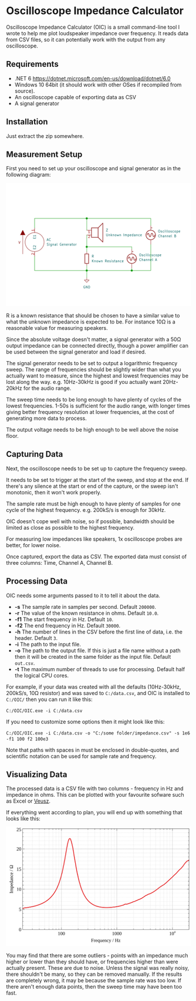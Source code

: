 # Oscilloscope Impedance Calculator

Oscilloscope Impedance Calculator (OIC) is a small command-line tool I wrote to help me plot loudspeaker impedance over frequency. It reads data from CSV files, so it can potentially work with the output from any oscilloscope.

## Requirements

* .NET 6 https://dotnet.microsoft.com/en-us/download/dotnet/6.0
* Windows 10 64bit (it should work with other OSes if recompiled from source).
* An oscilloscope capable of exporting data as CSV
* A signal generator

## Installation

Just extract the zip somewhere.

## Measurement Setup

First you need to set up your oscilloscope and signal generator as in the following diagram:

![Screenshot](images/setup.svg)

R is a known resistance that should be chosen to have a similar value to what the unknown impedance is expected to be. For instance 10Ω is a reasonable value for measuring speakers.

Since the absolute voltage doesn't matter, a signal generator with a 50Ω output impedance can be connected directly, though a power amplifier can be used between the signal generator and load if desired.

The signal generator needs to be set to output a logarithmic frequency sweep. The range of frequencies should be slightly wider than what you actually want to measure, since the highest and lowest frequencies may be lost along the way. e.g. 10Hz-30kHz is good if you actually want 20Hz-20kHz for the audio range.

The sweep time needs to be long enough to have plenty of cycles of the lowest frequencies. 1-50s is sufficient for the audio range, with longer times giving better frequency resolution at lower frequencies, at the cost of generating more data to process.

The output voltage needs to be high enough to be well above the noise floor.

## Capturing Data

Next, the oscilloscope needs to be set up to capture the frequency sweep.

It needs to be set to trigger at the start of the sweep, and stop at the end. If there's any silence at the start or end of the capture, or the sweep isn't monotonic, then it won't work properly.

The sample rate must be high enough to have plenty of samples for one cycle of the highest frequency. e.g. 200kS/s is enough for 30kHz.

OIC doesn't cope well with noise, so if possible, bandwidth should be limited as close as possible to the highest frequency.

For measuring low impedances like speakers, 1x oscilloscope probes are better, for lower noise.

Once captured, export the data as CSV. The exported data must consist of three columns: Time, Channel A, Channel B.

## Processing Data

OIC needs some arguments passed to it to tell it about the data.

* __-s__ The sample rate in samples per second. Default `200000`.
* __-r__ The value of the known resistance in ohms. Default `10.0`.
* __-f1__ The start frequency in Hz. Default `10`.
* __-f2__ The end frequency in Hz. Default `30000`.
* __-h__ The number of lines in the CSV before the first line of data, i.e. the header. Default `3`.
* __-i__ The path to the input file.
* __-o__ The path to the output file. If this is just a file name without a path then it will be created in the same folder as the input file. Default `out.csv`.
* __-t__ The maximum number of threads to use for processing. Default half the logical CPU cores.

For example, if your data was created with all the defaults (10Hz-30kHz, 200kS/s, 10Ω resistor) and was saved to `C:/data.csv`, and OIC is installed to `C:/OIC/` then you can run it like this:

    C:/OIC/OIC.exe -i C:/data.csv

If you need to customize some options then it might look like this:

    C:/OIC/OIC.exe -i C:/data.csv -o "C:/some folder/impedance.csv" -s 1e6 -f1 100 f2 100e3

Note that paths with spaces in must be enclosed in double-quotes, and scientific notation can be used for sample rate and frequency.

## Visualizing Data

The processed data is a CSV file with two columns - frequency in Hz and impedance in ohms. This can be plotted with your favourite sofware such as Excel or [Veusz](https://veusz.github.io/).

If everything went according to plan, you will end up with something that looks like this:

![Screenshot](images/plot.svg)

You may find that there are some outliers - points with an impedance much higher or lower than they should have, or frequencies higher than were actually present. These are due to noise. Unless the signal was really noisy, there shouldn't be many, so they can be removed manually. If the results are completely wrong, it may be because the sample rate was too low. If there aren't enough data points, then the sweep time may have been too fast.
